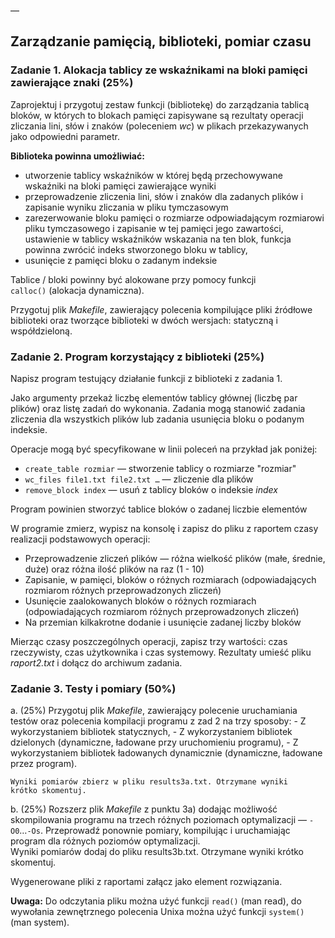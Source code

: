 —

## Zarządzanie pamięcią, biblioteki, pomiar czasu  

### Zadanie 1. Alokacja tablicy ze wskaźnikami na bloki pamięci zawierające znaki (25%)  

Zaprojektuj i przygotuj zestaw funkcji (bibliotekę) do zarządzania
tablicą bloków, w których to blokach pamięci zapisywane są rezultaty
operacji zliczania lini, słów i znaków (poleceniem *wc*) w plikach
przekazywanych jako odpowiedni parametr.  

  
**Biblioteka powinna umożliwiać:**  

-   utworzenie tablicy wskaźników w której będą przechowywane wskaźniki
    na bloki pamięci zawierające wyniki
-   przeprowadzenie zliczenia lini, słów i znaków dla zadanych plików i
    zapisanie wyniku zliczania w pliku tymczasowym
-   zarezerwowanie bloku pamięci o rozmiarze odpowiadającym rozmiarowi
    pliku tymczasowego i zapisanie w tej pamięci jego zawartości,
    ustawienie w tablicy wskaźników wskazania na ten blok, funkcja
    powinna zwrócić indeks stworzonego bloku w tablicy,
-   usunięcie z pamięci bloku o zadanym indeksie

Tablice / bloki powinny być alokowane przy pomocy funkcji
`calloc()` (alokacja dynamiczna).

Przygotuj plik *Makefile*, zawierający polecenia kompilujące pliki
źródłowe biblioteki oraz tworzące biblioteki w dwóch wersjach: statyczną
i współdzieloną.

### Zadanie 2. Program korzystający z biblioteki (25%)

Napisz program testujący działanie funkcji z biblioteki z zadania 1.

Jako argumenty przekaż liczbę elementów tablicy głównej (liczbę par
plików) oraz listę zadań do wykonania. Zadania mogą stanowić zadania
zliczenia dla wszystkich plików lub zadania usunięcia bloku o podanym
indeksie.

Operacje mogą być specyfikowane w linii poleceń na przykład jak poniżej:

-   `create_table rozmiar` — stworzenie tablicy o rozmiarze "rozmiar"
-   `wc_files file1.txt file2.txt …` — zliczenie dla plików
-   `remove_block index` — usuń z tablicy bloków o indeksie *index*

Program powinien stworzyć tablice bloków o zadanej liczbie elementów  

W programie zmierz, wypisz na konsolę i zapisz do pliku z raportem czasy
realizacji podstawowych operacji:

-   Przeprowadzenie zliczeń plików — różna wielkość plików (małe,
    średnie, duże) oraz różna ilość plików na raz (1 - 10)
-   Zapisanie, w pamięci, bloków o różnych rozmiarach (odpowiadających
    rozmiarom różnych przeprowadzonych zliczeń)
-   Usunięcie zaalokowanych bloków o różnych rozmiarach (odpowiadających
    rozmiarom różnych przeprowadzonych zliczeń)
-   Na przemian kilkakrotne dodanie i usunięcie zadanej liczby bloków

Mierząc czasy poszczególnych operacji, zapisz trzy wartości: czas
rzeczywisty, czas użytkownika i czas systemowy. Rezultaty umieść pliku
*raport2.txt* i dołącz do archiwum zadania.

### Zadanie 3. Testy i pomiary (50%)

a.  (25%) Przygotuj plik *Makefile*, zawierający polecenie uruchamiania
    testów oraz polecenia kompilacji programu z zad 2 na trzy sposoby:
    -   Z wykorzystaniem bibliotek statycznych,
    -   Z wykorzystaniem bibliotek dzielonych (dynamiczne, ładowane przy
        uruchomieniu programu),
    -   Z wykorzystaniem bibliotek ładowanych dynamicznie (dynamiczne,
        ładowane przez program).

    Wyniki pomiarów zbierz w pliku results3a.txt. Otrzymane wyniki
    krótko skomentuj.
b.  (25%) Rozszerz plik *Makefile* z punktu 3a) dodając możliwość
    skompilowania programu na trzech różnych poziomach optymalizacji —
    `-O0`…`-Os`. Przeprowadź ponownie pomiary, kompilując i uruchamiając
    program dla różnych poziomów optymalizacji.  
    Wyniki pomiarów dodaj do pliku results3b.txt. Otrzymane wyniki
    krótko skomentuj.

Wygenerowane pliki z raportami załącz jako element rozwiązania.

**Uwaga:** Do odczytania pliku można użyć funkcji `read()` (<span
class="kbd">man read</span>), do wywołania zewnętrznego polecenia Unixa
można użyć funkcji `system()` (<span class="kbd">man system</span>).
